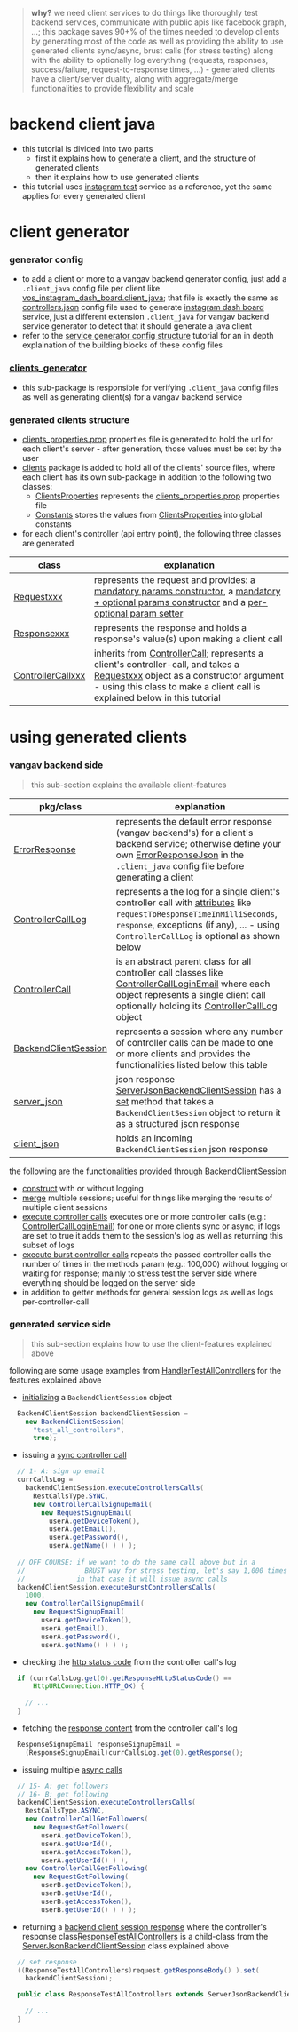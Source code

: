 
> **why?** we need client services to do things like thoroughly test backend services, communicate with public apis like facebook graph, ...; this package saves 90+% of the times needed to develop clients by generating most of the code as well as providing the ability to use generated clients sync/async, brust calls (for stress testing) along with the ability to optionally log everything (requests, responses, success/failure, request-to-response times, ...) - generated clients have a client/server duality, along with aggregate/merge functionalities to provide flexibility and scale

# backend client java

+ this tutorial is divided into two parts
  + first it explains how to generate a client, and the structure of generated clients
  + then it explains how to use generated clients
+ this tutorial uses [instagram test](https://github.com/vangav/vos_instagram_test) service as a reference, yet the same applies for every generated client

# client generator

### generator config
+ to add a client or more to a vangav backend generator config, just add a `.client_java` config file per client like [vos_instagram_dash_board.client_java](https://github.com/vangav/vos_instagram_test/blob/master/generator_config/vos_instagram_dash_board.client_java); that file is exactly the same as [controllers.json](https://github.com/vangav/vos_instagram_dash_board/blob/master/generator_config/controllers.json) config file used to generate [instagram dash board](https://github.com/vangav/vos_instagram_dash_board) service, just a different extension `.client_java` for vangav backend service generator to detect that it should generate a java client
+ refer to the [service generator config structure](https://github.com/vangav/vos_backend/blob/master/README/04_rest_service_config_structure.md#controllersjson-structure) tutorial for an in depth explaination of the building blocks of these config files

### [clients_generator](https://github.com/vangav/vos_backend/tree/master/src/com/vangav/backend/backend_client_java/clients_generator)
+ this sub-package is responsible for verifying `.client_java` config files as well as generating client(s) for a vangav backend service

### generated clients structure
+ [clients_properties.prop](https://github.com/vangav/vos_instagram_test/blob/master/conf/prop/clients_properties.prop) properties file is generated to hold the url for each client's server - after generation, those values must be set by the user
+ [clients](https://github.com/vangav/vos_instagram_test/tree/master/app/com/vangav/vos_instagram_test/clients) package is added to hold all of the clients' source files, where each client has its own sub-package in addition to the following two classes:
  + [ClientsProperties](https://github.com/vangav/vos_instagram_test/blob/master/app/com/vangav/vos_instagram_test/clients/ClientsProperties.java) represents the [clients_properties.prop](https://github.com/vangav/vos_instagram_test/blob/master/conf/prop/clients_properties.prop) properties file
  + [Constants](https://github.com/vangav/vos_instagram_test/blob/master/app/com/vangav/vos_instagram_test/clients/Constants.java) stores the values from [ClientsProperties](https://github.com/vangav/vos_instagram_test/blob/master/app/com/vangav/vos_instagram_test/clients/ClientsProperties.java) into global constants
+ for each client's controller (api entry point), the following three classes are generated

| class | explanation |
| ----- | ----------- |
| [Requestxxx](https://github.com/vangav/vos_instagram_test/blob/master/app/com/vangav/vos_instagram_test/clients/vos_instagram/login_email/RequestLoginEmail.java) | represents the request and provides: a [mandatory params constructor](https://github.com/vangav/vos_instagram_test/blob/master/app/com/vangav/vos_instagram_test/clients/vos_instagram/login_email/RequestLoginEmail.java#L75), a [mandatory + optional params constructor](https://github.com/vangav/vos_instagram_test/blob/master/app/com/vangav/vos_instagram_test/clients/vos_instagram/login_email/RequestLoginEmail.java#L99) and a [per-optional param setter](https://github.com/vangav/vos_instagram_test/blob/master/app/com/vangav/vos_instagram_test/clients/vos_instagram/login_email/RequestLoginEmail.java#L148) |
| [Responsexxx](https://github.com/vangav/vos_instagram_test/blob/master/app/com/vangav/vos_instagram_test/clients/vos_instagram/login_email/ResponseLoginEmail.java) | represents the response and holds a response's value(s) upon making a client call |
| [ControllerCallxxx](https://github.com/vangav/vos_instagram_test/blob/master/app/com/vangav/vos_instagram_test/clients/vos_instagram/login_email/ControllerCallLoginEmail.java) | inherits from [ControllerCall](https://github.com/vangav/vos_backend/blob/master/src/com/vangav/backend/backend_client_java/ControllerCall.java); represents a client's controller-call, and takes a [Requestxxx](https://github.com/vangav/vos_instagram_test/blob/master/app/com/vangav/vos_instagram_test/clients/vos_instagram/login_email/RequestLoginEmail.java) object as a constructor argument - using this class to make a client call is explained below in this tutorial |

# using generated clients

### vangav backend side
> this sub-section explains the available client-features

| pkg/class | explanation |
| --------- | ----------- |
| [ErrorResponse](https://github.com/vangav/vos_backend/blob/master/src/com/vangav/backend/backend_client_java/ErrorResponse.java) | represents the default error response (vangav backend's) for a client's backend service; otherwise define your own [ErrorResponseJson](https://github.com/vangav/vos_backend/blob/master/src/com/vangav/backend/backend_client_java/clients_generator/json/ErrorResponseJson.java) in the `.client_java` config file before generating a client |
| [ControllerCallLog](https://github.com/vangav/vos_backend/blob/master/src/com/vangav/backend/backend_client_java/ControllerCallLog.java) | represents a the log for a single client's controller call with [attributes](https://github.com/vangav/vos_backend/blob/master/src/com/vangav/backend/backend_client_java/ControllerCallLog.java#L63) like `requestToResponseTimeInMilliSeconds`, `response`, exceptions (if any), ... - using `ControllerCallLog` is optional as shown below |
| [ControllerCall](https://github.com/vangav/vos_backend/blob/master/src/com/vangav/backend/backend_client_java/ControllerCall.java) | is an abstract parent class for all controller call classes like [ControllerCallLoginEmail](https://github.com/vangav/vos_instagram_test/blob/master/app/com/vangav/vos_instagram_test/clients/vos_instagram/login_email/ControllerCallLoginEmail.java) where each object represents a single client call optionally holding its [ControllerCallLog](https://github.com/vangav/vos_backend/blob/master/src/com/vangav/backend/backend_client_java/ControllerCallLog.java) object |
| [BackendClientSession](https://github.com/vangav/vos_backend/blob/master/src/com/vangav/backend/backend_client_java/BackendClientSession.java) | represents a session where any number of controller calls can be made to one or more clients and provides the functionalities listed below this table |
| [server_json](https://github.com/vangav/vos_backend/tree/master/src/com/vangav/backend/backend_client_java/json_response/server_json) | json response [ServerJsonBackendClientSession](https://github.com/vangav/vos_backend/blob/master/src/com/vangav/backend/backend_client_java/json_response/server_json/ServerJsonBackendClientSession.java) has a [set](https://github.com/vangav/vos_backend/blob/master/src/com/vangav/backend/backend_client_java/json_response/server_json/ServerJsonBackendClientSession.java#L108) method that takes a `BackendClientSession` object to return it as a structured json response |
| [client_json](https://github.com/vangav/vos_backend/tree/master/src/com/vangav/backend/backend_client_java/json_response/client_json) | holds an incoming `BackendClientSession` json response |

the following are the functionalities provided through [BackendClientSession](https://github.com/vangav/vos_backend/blob/master/src/com/vangav/backend/backend_client_java/BackendClientSession.java)
+ [construct](https://github.com/vangav/vos_backend/blob/master/src/com/vangav/backend/backend_client_java/BackendClientSession.java#L95) with or without logging
+ [merge](https://github.com/vangav/vos_backend/blob/master/src/com/vangav/backend/backend_client_java/BackendClientSession.java#L119) multiple sessions; useful for things like merging the results of multiple client sessions
+ [execute controller calls](https://github.com/vangav/vos_backend/blob/master/src/com/vangav/backend/backend_client_java/BackendClientSession.java#L217) executes one or more controller calls (e.g.: [ControllerCallLoginEmail](https://github.com/vangav/vos_instagram_test/blob/master/app/com/vangav/vos_instagram_test/clients/vos_instagram/login_email/ControllerCallLoginEmail.java)) for one or more clients sync or async; if logs are set to true it adds them to the session's log as well as returning this subset of logs
+ [execute burst controller calls](https://github.com/vangav/vos_backend/blob/master/src/com/vangav/backend/backend_client_java/BackendClientSession.java#L312) repeats the passed controller calls the number of times in the methods param (e.g.: 100,000) without logging or waiting for response; mainly to stress test the server side where everything should be logged on the server side
+ in addition to getter methods for general session logs as well as logs per-controller-call

### generated service side
> this sub-section explains how to use the client-features explained above

following are some usage examples from [HandlerTestAllControllers](https://github.com/vangav/vos_instagram_test/blob/master/app/com/vangav/vos_instagram_test/controllers/test_all_controllers/HandlerTestAllControllers.java) for the features explained above

+ [initializing](https://github.com/vangav/vos_instagram_test/blob/master/app/com/vangav/vos_instagram_test/controllers/test_all_controllers/HandlerTestAllControllers.java#L180) a `BackendClientSession` object
```java
  BackendClientSession backendClientSession =
    new BackendClientSession(
      "test_all_controllers",
      true);
```
+ issuing a [sync controller call](https://github.com/vangav/vos_instagram_test/blob/master/app/com/vangav/vos_instagram_test/controllers/test_all_controllers/HandlerTestAllControllers.java#L189)
```java
  // 1- A: sign up email
  currCallsLog =
    backendClientSession.executeControllersCalls(
      RestCallsType.SYNC,
      new ControllerCallSignupEmail(
        new RequestSignupEmail(
          userA.getDeviceToken(),
          userA.getEmail(),
          userA.getPassword(),
          userA.getName() ) ) );
          
  // OFF COURSE: if we want to do the same call above but in a
  //               BRUST way for stress testing, let's say 1,000 times
  //             in that case it will issue async calls
  backendClientSession.executeBurstControllersCalls(
    1000,
    new ControllerCallSignupEmail(
      new RequestSignupEmail(
        userA.getDeviceToken(),
        userA.getEmail(),
        userA.getPassword(),
        userA.getName() ) ) );
```
+ checking the [http status code](https://github.com/vangav/vos_instagram_test/blob/master/app/com/vangav/vos_instagram_test/controllers/test_all_controllers/HandlerTestAllControllers.java#L198) from the controller call's log
```java
  if (currCallsLog.get(0).getResponseHttpStatusCode() ==
      HttpURLConnection.HTTP_OK) {
    
    // ...
  }
```
+ fetching the [response content](https://github.com/vangav/vos_instagram_test/blob/master/app/com/vangav/vos_instagram_test/controllers/test_all_controllers/HandlerTestAllControllers.java#L202) from the controller call's log
```java
  ResponseSignupEmail responseSignupEmail =
    (ResponseSignupEmail)currCallsLog.get(0).getResponse();
```
+ issuing multiple [async calls](https://github.com/vangav/vos_instagram_test/blob/master/app/com/vangav/vos_instagram_test/controllers/test_all_controllers/HandlerTestAllControllers.java#L444)
```java
  // 15- A: get followers
  // 16- B: get following
  backendClientSession.executeControllersCalls(
    RestCallsType.ASYNC,
    new ControllerCallGetFollowers(
      new RequestGetFollowers(
        userA.getDeviceToken(),
        userA.getUserId(),
        userA.getAccessToken(),
        userA.getUserId() ) ),
    new ControllerCallGetFollowing(
      new RequestGetFollowing(
        userB.getDeviceToken(),
        userB.getUserId(),
        userB.getAccessToken(),
        userB.getUserId() ) ) );
```
+ returning a [backend client session response](https://github.com/vangav/vos_instagram_test/blob/master/app/com/vangav/vos_instagram_test/controllers/test_all_controllers/HandlerTestAllControllers.java#L755) where the controller's response class[ResponseTestAllControllers](https://github.com/vangav/vos_instagram_test/blob/master/app/com/vangav/vos_instagram_test/controllers/test_all_controllers/ResponseTestAllControllers.java) is a child-class from the [ServerJsonBackendClientSession](https://github.com/vangav/vos_backend/blob/master/src/com/vangav/backend/backend_client_java/json_response/server_json/ServerJsonBackendClientSession.java) class explained above
```java
  // set response
  ((ResponseTestAllControllers)request.getResponseBody() ).set(
    backendClientSession);
```
```java
  public class ResponseTestAllControllers extends ServerJsonBackendClientSession {
  
    // ...
  }
```
